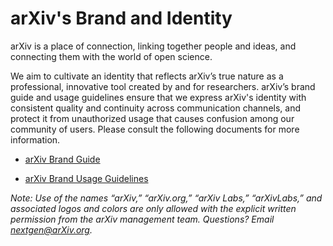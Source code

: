 
# arXiv's Brand and Identity

arXiv is a place of connection, linking together people and ideas, and connecting them with the world of open science. 

We aim to cultivate an identity that reflects arXiv’s true nature as a professional, innovative tool created by and for researchers. arXiv’s brand guide and usage guidelines ensure that we express arXiv's identity with consistent quality and continuity across communication channels, and protect it from unauthorized usage that causes confusion among our community of users. Please consult the following documents for more information. 

* [arXiv Brand Guide](/about/arXiv_Brand_Guide.pdf)

* [arXiv Brand Usage Guidelines](/about/arXiv_Brand_Usage.pdf)

*Note: Use of the names “arXiv,” “arXiv.org,” “arXiv Labs,” “arXivLabs,” and associated logos and colors are only allowed with the explicit written permission from the arXiv management team. Questions? Email nextgen@arXiv.org.* 
